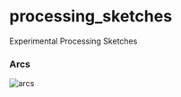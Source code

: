 # processing_sketches
Experimental Processing Sketches

### Arcs
![arcs](https://user-images.githubusercontent.com/4249779/32146559-980d4218-bcaf-11e7-8786-65d5205c3686.gif)
